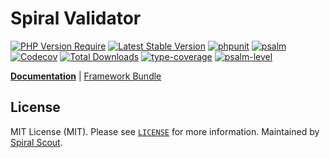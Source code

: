 # Spiral Validator

[![PHP Version Require](https://poser.pugx.org/spiral/validator/require/php)](https://packagist.org/packages/spiral/validator)
[![Latest Stable Version](https://poser.pugx.org/spiral/validator/v/stable)](https://packagist.org/packages/spiral/validator)
[![phpunit](https://github.com/spiral/validator/actions/workflows/phpunit.yml/badge.svg)](https://github.com/spiral/validator/actions)
[![psalm](https://github.com/spiral/validator/actions/workflows/static-analysis.yml/badge.svg)](https://github.com/spiral/validator/actions)
[![Codecov](https://codecov.io/gh/spiral/validator/branch/master/graph/badge.svg)](https://codecov.io/gh/spiral/validator)
[![Total Downloads](https://poser.pugx.org/spiral/validator/downloads)](https://packagist.org/packages/spiral/validator)
[![type-coverage](https://shepherd.dev/github/spiral/validator/coverage.svg)](https://shepherd.dev/github/spiral/validator)
[![psalm-level](https://shepherd.dev/github/spiral/validator/level.svg)](https://shepherd.dev/github/spiral/validator)

<b>[Documentation](https://spiral.dev/docs/validation-spiral)</b> | [Framework Bundle](https://github.com/spiral/framework)

## License

MIT License (MIT). Please see [`LICENSE`](./LICENSE) for more information. Maintained by [Spiral Scout](https://spiralscout.com).
